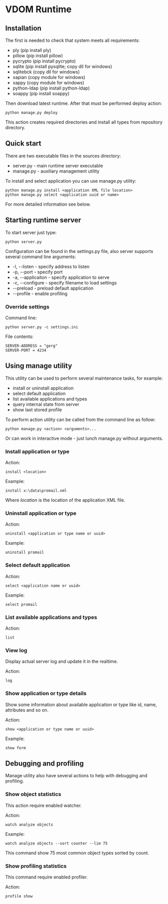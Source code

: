 # VDOM Runtime

## Installation

The first is needed to check that system meets all requirements:

* ply (pip install ply)
* pillow (pip install pillow)
* pycrypto (pip install pycrypto)
* sqlite (pip install pysqlite; copy dll for windows)
* sqlitebck (copy dll for windows)
* xapian (copy module for windows)
* xappy (copy module for windows)
* python-ldap (pip install python-ldap)
* soappy (pip install soappy)

Then download latest runtime. After that must be performed deploy action:

    python manage.py deploy

This action creates required directories and install all types from repository directory.

## Quick start

There are two executable files in the sources directory:

* server.py - main runtime server executable
* manage.py - auxiliary management utility

To install and select application you can use manage.py utility:

    python manage.py install <application XML file location>
    python manage.py select <application uuid or name>

For more detailed information see below.

## Starting runtime server

To start server just type:

    python server.py

Configuration can be found in the settings.py file, also server supports several command line arguments:

* -l, --listen - specify address to listen
* -p, --port - specify port
* -a, --applicaiton - specify application to serve
* -c, --configure - specify filename to load settings
* --preload - preload default application
* --profile - enable profiling

### Override settings

Command line:

    python server.py -c settings.ini

File contents:

    SERVER-ADDRESS = "gerg"
    SERVER-PORT = 4234

## Using manage utility

This utility can be used to perform several maintenance tasks, for example:

* install or uninstall application
* select default application
* list available applications and types
* query internal state from server
* show last stored profile

To perform action utility can be called from the command line as follow:

    python manage.py <action> <arguments>...

Or can work in interactive mode - just lunch manage.py without arguments.

### Install application or type

Action:

    install <location>

Example:

    install x:\data\promail.xml

Where *location* is the location of the application XML file.

### Uninstall application or type

Action:

    uninstall <application or type name or uuid>

Example:

    uninstall promail

### Select default application

Action:

    select <application name or uuid>

Example:

    select promail

### List available applications and types

Action:

    list

### View log

Display actual server log and update it in the realtime.

Action:

    log

### Show application or type details

Show some information about available application or type like id, name, attributes and so on.

Action:

    show <application or type name or uuid>

Example:

    show form

## Debugging and profiling

Manage utility also have several actions to help with debugging and profiling.

### Show object statistics

This action require enabled watcher.

Action:

    watch analyze objects

Example:

    watch analyze objects --sort counter --lim 75

This command show 75 most common object types sorted by count.

### Show profiling statistics

This command require enabled profiler.

Action:

    profile show
